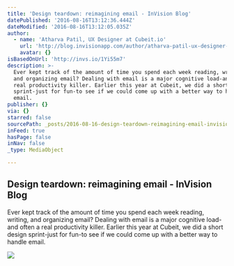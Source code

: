 ```yaml
---
title: 'Design teardown: reimagining email - InVision Blog'
datePublished: '2016-08-16T13:12:36.444Z'
dateModified: '2016-08-16T13:12:05.035Z'
author:
  - name: 'Atharva Patil, UX Designer at Cubeit.io'
    url: 'http://blog.invisionapp.com/author/atharva-patil-ux-designer-at-cubeit-io/'
    avatar: {}
isBasedOnUrl: 'http://invs.io/1Yi55m7'
description: >-
  Ever kept track of the amount of time you spend each week reading, writing,
  and organizing email? Dealing with email is a major cognitive load-and often a
  real productivity killer. Earlier this year at Cubeit, we did a short design
  sprint-just for fun-to see if we could come up with a better way to handle
  email.
publisher: {}
via: {}
starred: false
sourcePath: _posts/2016-08-16-design-teardown-reimagining-email-invision-blog.md
inFeed: true
hasPage: false
inNav: false
_type: MediaObject

---
```

<article style=""><h1>Design teardown: reimagining email - InVision Blog</h1><p>Ever kept track of the amount of time you spend each week reading, writing, and organizing email? Dealing with email is a major cognitive load-and often a real productivity killer. Earlier this year at Cubeit, we did a short design sprint-just for fun-to see if we could come up with a better way to handle email.</p><img src="http://s3.amazonaws.com/blog.invisionapp.com/uploads/2015/07/Inline-image-1.jpg" /></article>